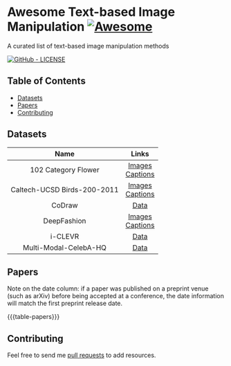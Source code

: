 # Awesome Text-based Image Manipulation [![Awesome](https://awesome.re/badge-flat.svg)](https://awesome.re)

A curated list of text-based image manipulation methods

[![GitHub - LICENSE](https://img.shields.io/github/license/martinduartemore/awesome-text-based-image-manipulation)](./LICENSE)

## Table of Contents

* [Datasets](#datasets)
* [Papers](#papers)
* [Contributing](#contributing)

## Datasets

|Name|Links|
|:---:|:---:|
|102 Category Flower|[Images](https://www.robots.ox.ac.uk/~vgg/data/flowers/102/index.html)<br>[Captions](https://github.com/reedscot/icml2016)|
|Caltech-UCSD Birds-200-2011|[Images](http://www.vision.caltech.edu/visipedia/CUB-200-2011.html)<br>[Captions](https://github.com/reedscot/icml2016)|
|CoDraw|[Data](https://github.com/facebookresearch/CoDraw)|
|DeepFashion|[Images](http://mmlab.ie.cuhk.edu.hk/projects/DeepFashion/FashionSynthesis.html)<br>[Captions](http://mmlab.ie.cuhk.edu.hk/projects/FashionGAN)|
|i-CLEVR|[Data](https://www.microsoft.com/en-us/research/project/generative-neural-visual-artist-geneva/)|
|Multi-Modal-CelebA-HQ|[Data](https://github.com/IIGROUP/Multi-Modal-CelebA-HQ-Dataset)|

## Papers

Note on the date column: if a paper was published on a preprint venue (such as
arXiv) before being accepted at a conference, the date information will match
the first preprint release date.

{{{table-papers}}}

## Contributing

Feel free to send me [pull requests](https://github.com/martinduartemore/awesome-text-based-image-manipulation) to add resources.
